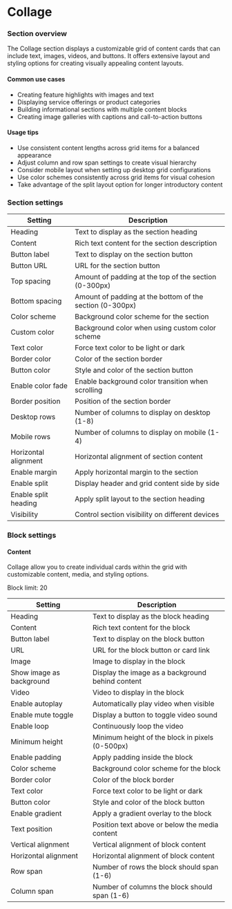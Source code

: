 # Collage

### Section overview

The Collage section displays a customizable grid of content cards that can include text, images, videos, and buttons. It offers extensive layout and styling options for creating visually appealing content layouts.

#### Common use cases

* Creating feature highlights with images and text
* Displaying service offerings or product categories
* Building informational sections with multiple content blocks
* Creating image galleries with captions and call-to-action buttons

#### Usage tips

* Use consistent content lengths across grid items for a balanced appearance
* Adjust column and row span settings to create visual hierarchy
* Consider mobile layout when setting up desktop grid configurations
* Use color schemes consistently across grid items for visual cohesion
* Take advantage of the split layout option for longer introductory content

### Section settings

| Setting              | Description                                              |
| -------------------- | -------------------------------------------------------- |
| Heading              | Text to display as the section heading                   |
| Content              | Rich text content for the section description            |
| Button label         | Text to display on the section button                    |
| Button URL           | URL for the section button                               |
| Top spacing          | Amount of padding at the top of the section (0-300px)    |
| Bottom spacing       | Amount of padding at the bottom of the section (0-300px) |
| Color scheme         | Background color scheme for the section                  |
| Custom color         | Background color when using custom color scheme          |
| Text color           | Force text color to be light or dark                     |
| Border color         | Color of the section border                              |
| Button color         | Style and color of the section button                    |
| Enable color fade    | Enable background color transition when scrolling        |
| Border position      | Position of the section border                           |
| Desktop rows         | Number of columns to display on desktop (1-8)            |
| Mobile rows          | Number of columns to display on mobile (1-4)             |
| Horizontal alignment | Horizontal alignment of section content                  |
| Enable margin        | Apply horizontal margin to the section                   |
| Enable split         | Display header and grid content side by side             |
| Enable split heading | Apply split layout to the section heading                |
| Visibility           | Control section visibility on different devices          |

### Block settings

#### Content

Collage allow you to create individual cards within the grid with customizable content, media, and styling options.

Block limit: 20

| Setting                  | Description                                      |
| ------------------------ | ------------------------------------------------ |
| Heading                  | Text to display as the block heading             |
| Content                  | Rich text content for the block                  |
| Button label             | Text to display on the block button              |
| URL                      | URL for the block button or card link            |
| Image                    | Image to display in the block                    |
| Show image as background | Display the image as a background behind content |
| Video                    | Video to display in the block                    |
| Enable autoplay          | Automatically play video when visible            |
| Enable mute toggle       | Display a button to toggle video sound           |
| Enable loop              | Continuously loop the video                      |
| Minimum height           | Minimum height of the block in pixels (0-500px)  |
| Enable padding           | Apply padding inside the block                   |
| Color scheme             | Background color scheme for the block            |
| Border color             | Color of the block border                        |
| Text color               | Force text color to be light or dark             |
| Button color             | Style and color of the block button              |
| Enable gradient          | Apply a gradient overlay to the block            |
| Text position            | Position text above or below the media content   |
| Vertical alignment       | Vertical alignment of block content              |
| Horizontal alignment     | Horizontal alignment of block content            |
| Row span                 | Number of rows the block should span (1-6)       |
| Column span              | Number of columns the block should span (1-6)    |
